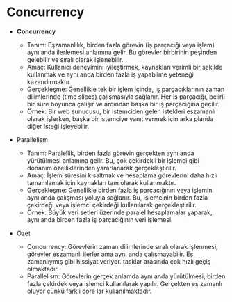 # Concurrency
- **Concurrency**
    - Tanım: Eşzamanlılık, birden fazla görevin (iş parçacığı veya işlem) aynı anda ilerlemesi anlamına gelir. Bu görevler birbirinin peşinden gelebilir ve sıralı olarak işlenebilir.
    - Amaç: Kullanıcı deneyimini iyileştirmek, kaynakları verimli bir şekilde kullanmak ve aynı anda birden fazla iş yapabilme yeteneği kazandırmaktır.
    - Gerçekleşme: Genellikle tek bir işlem içinde, iş parçacıklarının zaman dilimlerinde (time slices) çalışmasıyla sağlanır. Her iş parçacığı, belirli bir süre boyunca çalışır ve ardından başka bir iş parçacığına geçilir.
    - Örnek: Bir web sunucusu, bir istemciden gelen istekleri eşzamanlı olarak işlerken, başka bir istemciye yanıt vermek için arka planda diğer isteği işleyebilir.

- Parallelism
    - Tanım: Paralellik, birden fazla görevin gerçekten aynı anda yürütülmesi anlamına gelir. Bu, çok çekirdekli bir işlemci gibi donanım özelliklerinden yararlanarak gerçekleştirilir.
    - Amaç: İşlem süresini kısaltmak ve hesaplama görevlerini daha hızlı tamamlamak için kaynakları tam olarak kullanmaktır.
    - Gerçekleşme: Genellikle birden fazla iş parçacığının veya işlemin aynı anda çalışması yoluyla sağlanır. Bu, işlemcinin birden fazla çekirdeği veya işlemci çekirdeği kullanılarak gerçekleştirilir.
    - Örnek: Büyük veri setleri üzerinde paralel hesaplamalar yaparak, aynı anda birden fazla iş parçacığının veri işlemesi.

- Özet
    - Concurrency: Görevlerin zaman dilimlerinde sıralı olarak işlenmesi; görevler eşzamanlı ilerler ama aynı anda çalışmayabilir. Eş zamanlıymış gibi hissiyat veriyor. tasklar arasında çok hızlı geçiş olmaktadır.
    - Parallelism: Görevlerin gerçek anlamda aynı anda yürütülmesi; birden fazla çekirdek veya işlemci kullanılarak yapılır. Gerçekten eş zamanlı oluyor çünkü farklı core lar kullanılmaktadır.